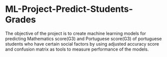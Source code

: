 # ML-Project-Predict-Students-Grades
The objective of the project is to create machine learning models for predicting Mathematics score(G3) and Portuguese score(G3) of portuguese students who have certain social factors by using adjusted accuracy score and confusion matrix as tools to measure performance of the models.
